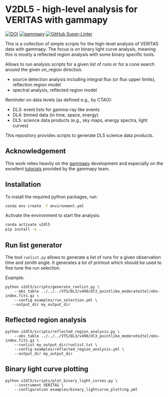 # V2DL5 - high-level analysis for VERITAS with gammapy

[![DOI](https://zenodo.org/badge/673002313.svg)](https://zenodo.org/badge/latestdoi/673002313)
[![gammapy](https://img.shields.io/badge/powered%20by-gammapy-orange.svg?style=flat)](https://www.gammapy.org/)
[![GitHub Super-Linter](https://github.com/GernotMaier/V2DL5/actions/workflows/linter.yml/badge.svg)](https://github.com/marketplace/actions/super-linter)

This is a collection of simple scripts for the high-level analysis of VERITAS data with gammapy.
The focus is on binary light curve analysis, meaning this is mostly a reflected region analysis with some binary specific tools.

Allows to run analysis scripts for a given list of runs or for a cone search around the given on\_region direction.

- source detection analysis including integral flux (or flux upper limits), reflection region model
- spectral analysis, reflected region model

Reminder on data levels (as defined e.g., by CTAO):

- DL3: event lists for gamma-ray like events
- DL4: binned data (in time, space, energy)
- DL5: science data products (e.g., sky maps, energy spectra, light curves)

This repository provides scripts to generate DL5 science data products.

## Acknowledgement

This work relies heavily on the [gammapy](https://gammapy.org/) development and especially on the excellent [tutorials](https://docs.gammapy.org/1.1/tutorials/index.html) provided by the gammapy team.

## Installation

To install the required python packages, run:

```bash
conda env create -f environment.yml
```

Activate the environment to start the analysis:

```bash
conda activate v2dl5
pip install -e .
```

## Run list generator

The tool `runlist.py` allows to generate a list of runs for a given observation time and zenith angle.
It generates a lot of printout which should be used to fine tune the run selection.

Example:

```console
python v2dl5/scripts/generate_runlist.py \
    --obs_table ../../../VTS/DL3/v490/dl3_pointlike_moderate2tel/obs-index.fits.gz \
    --config examples/run_selection.yml \
   --output_dir my_output_dir
```

## Reflected region analysis

```console
python v2dl5/scripts/reflected_region_analysis.py \
    --obs_table ../../../VTS/DL3/v490/dl3_pointlike_moderate2tel/obs-index.fits.gz \
    --runlist my_output_dir/runlist.txt \
    --config examples/reflected_region_analysis.yml \
    --output_dir my_output_dir
```

## Binary light curve plotting

```console
python v2dl5/scripts/plot_binary_light_curves.py \
    --instrument VERITAS \
    --configuration examples/binary_lightcurve_plotting.yml
```
